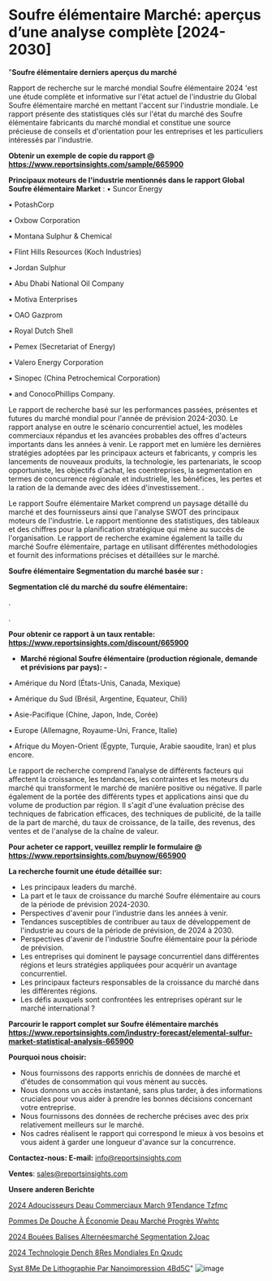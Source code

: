 # Soufre élémentaire Marché: aperçus d’une analyse complète [2024-2030]

"<strong>Soufre élémentaire derniers aperçus du marché</strong>

Rapport de recherche sur le marché mondial Soufre élémentaire 2024 'est une étude complète et informative sur l'état actuel de l'industrie du Global Soufre élémentaire marché en mettant l'accent sur l'industrie mondiale. Le rapport présente des statistiques clés sur l'état du marché des Soufre élémentaire fabricants du marché mondial et constitue une source précieuse de conseils et d'orientation pour les entreprises et les particuliers intéressés par l'industrie.

<strong>Obtenir un exemple de copie du rapport @ <a href=https://www.reportsinsights.com/sample/665900>https://www.reportsinsights.com/sample/665900</a></strong>

<strong>Principaux moteurs de l'industrie mentionnés dans le rapport Global Soufre élémentaire Market</strong> :
• Suncor Energy

• PotashCorp

• Oxbow Corporation

• Montana Sulphur & Chemical

• Flint Hills Resources (Koch Industries)

• Jordan Sulphur

• Abu Dhabi National Oil Company

• Motiva Enterprises

• OAO Gazprom

• Royal Dutch Shell

• Pemex (Secretariat of Energy)

• Valero Energy Corporation

• Sinopec (China Petrochemical Corporation)

• and ConocoPhillips Company.

Le rapport de recherche basé sur les performances passées, présentes et futures du marché mondial pour l'année de prévision 2024-2030. Le rapport analyse en outre le scénario concurrentiel actuel, les modèles commerciaux répandus et les avancées probables des offres d'acteurs importants dans les années à venir. Le rapport met en lumière les dernières stratégies adoptées par les principaux acteurs et fabricants, y compris les lancements de nouveaux produits, la technologie, les partenariats, le scoop opportuniste, les objectifs d'achat, les coentreprises, la segmentation en termes de concurrence régionale et industrielle, les bénéfices, les pertes et la ration de la demande avec des idées d'investissement. .

Le rapport Soufre élémentaire Market comprend un paysage détaillé du marché et des fournisseurs ainsi que l'analyse SWOT des principaux moteurs de l'industrie. Le rapport mentionne des statistiques, des tableaux et des chiffres pour la planification stratégique qui mène au succès de l'organisation. Le rapport de recherche examine également la taille du marché Soufre élémentaire, partage en utilisant différentes méthodologies et fournit des informations précises et détaillées sur le marché.

<strong>Soufre élémentaire Segmentation du marché basée sur :</strong>

<strong> Segmentation clé du marché du soufre élémentaire: </strong>

.

.

<strong>Pour obtenir ce rapport à un taux rentable: <a href=https://www.reportsinsights.com/discount/665900>https://www.reportsinsights.com/discount/665900</a></strong>
<ul>
  <li><strong>Marché régional Soufre élémentaire (production régionale, demande et prévisions par pays): -</strong></li>
</ul>
• Amérique du Nord (États-Unis, Canada, Mexique)

• Amérique du Sud (Brésil, Argentine, Equateur, Chili)

• Asie-Pacifique (Chine, Japon, Inde, Corée)

• Europe (Allemagne, Royaume-Uni, France, Italie)

• Afrique du Moyen-Orient (Égypte, Turquie, Arabie saoudite, Iran) et plus encore.

Le rapport de recherche comprend l’analyse de différents facteurs qui affectent la croissance, les tendances, les contraintes et les moteurs du marché qui transforment le marché de manière positive ou négative. Il parle également de la portée des différents types et applications ainsi que du volume de production par région. Il s'agit d'une évaluation précise des techniques de fabrication efficaces, des techniques de publicité, de la taille de la part de marché, du taux de croissance, de la taille, des revenus, des ventes et de l'analyse de la chaîne de valeur.

<strong>Pour acheter ce rapport, veuillez remplir le formulaire @   <a href=https://www.reportsinsights.com/buynow/665900>https://www.reportsinsights.com/buynow/665900</a></strong>

<strong>La recherche fournit une étude détaillée sur:</strong>
<ul>
  <li>Les principaux leaders du marché.</li>
  <li>La part et le taux de croissance du marché Soufre élémentaire au cours de la période de prévision 2024-2030.</li>
  <li>Perspectives d'avenir pour l'industrie dans les années à venir.</li>
  <li>Tendances susceptibles de contribuer au taux de développement de l'industrie au cours de la période de prévision, de 2024 à 2030.</li>
  <li>Perspectives d'avenir de l'industrie Soufre élémentaire pour la période de prévision.</li>
  <li>Les entreprises qui dominent le paysage concurrentiel dans différentes régions et leurs stratégies appliquées pour acquérir un avantage concurrentiel.</li>
  <li>Les principaux facteurs responsables de la croissance du marché dans les différentes régions.</li>
  <li>Les défis auxquels sont confrontées les entreprises opérant sur le marché international ?</li>
</ul>

<strong>Parcourir le rapport complet sur Soufre élémentaire marchés <a href=https://www.reportsinsights.com/industry-forecast/elemental-sulfur-market-statistical-analysis-665900>https://www.reportsinsights.com/industry-forecast/elemental-sulfur-market-statistical-analysis-665900</a></strong>

<strong>Pourquoi nous choisir:</strong>
<ul>
  <li>Nous fournissons des rapports enrichis de données de marché et d'études de consommation qui vous mènent au succès.</li>
  <li>Nous donnons un accès instantané, sans plus tarder, à des informations cruciales pour vous aider à prendre les bonnes décisions concernant votre entreprise.</li>
  <li>Nous fournissons des données de recherche précises avec des prix relativement meilleurs sur le marché.</li>
  <li>Nos cadres réalisent le rapport qui correspond le mieux à vos besoins et vous aident à garder une longueur d'avance sur la concurrence.</li>
</ul>
<strong>Contactez-nous:
</strong><strong>E-mail:</strong> <a href=mailto:info@reportsinsights.com>info@reportsinsights.com</a>

<strong>Ventes</strong>: <a href=mailto:sales@reportsinsights.com>sales@reportsinsights.com</a>

<strong>Unsere anderen Berichte</strong>

<a href=https://www.linkedin.com/pulse/2024-adoucisseurs-deau-commerciaux-march%C3%A9tendance-tzfmc/>2024 Adoucisseurs Deau Commerciaux March 9Tendance Tzfmc</a>

<a href=https://www.linkedin.com/pulse/pommes-de-douche-à-économie-deau-marché-progrès-wwhtc/>Pommes De Douche À Économie Deau Marché Progrès Wwhtc</a>

<a href=https://www.linkedin.com/pulse/2024-bouées-balises-alternéesmarché-segmentation-2joac/>2024 Bouées Balises Alternéesmarché Segmentation 2Joac</a>

<a href=https://www.linkedin.com/pulse/2024-technologie-dench%C3%A8res-mondiales-en-qxudc/>2024 Technologie Dench 8Res Mondiales En Qxudc</a>

<a href=https://www.linkedin.com/pulse/syst%C3%A8me-de-lithographie-par-nanoimpression-4bd5c/>Syst 8Me De Lithographie Par Nanoimpression 4Bd5C</a>"
![image](https://github.com/daminid12/RImarketdynamics/assets/158430485/7815cd6b-1687-4366-9bb9-9c6cf93a7cd3)
